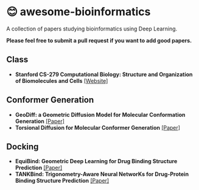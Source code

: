 # :blush: awesome-bioinformatics

A collection of papers studying bioinformatics using Deep Learning.

**Please feel free to submit a pull request if you want to add good papers.**

Class
----------
* **Stanford CS-279 Computational Biology: Structure and Organization of Biomolecules and Cells** [[Website]](https://web.stanford.edu/class/cs279/index)

Conformer Generation
----------
* **GeoDiff: a Geometric Diffusion Model for Molecular Conformation Generation** [[Paper]](https://arxiv.org/abs/2203.02923)
* **Torsional Diffusion for Molecular Conformer Generation** [[Paper]](https://arxiv.org/abs/2206.01729)


Docking
----------
* **EquiBind: Geometric Deep Learning for Drug Binding Structure Prediction**  [[Paper]](https://arxiv.org/abs/2202.05146)
* **TANKBind: Trigonometry-Aware Neural NetworKs for Drug-Protein Binding Structure Prediction** [[Paper]](https://www.biorxiv.org/content/10.1101/2022.06.06.495043v1)
